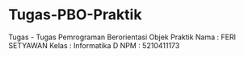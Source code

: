 # Tugas-PBO-Praktik
Tugas - Tugas Pemrograman Berorientasi Objek Praktik
Nama  : FERI SETYAWAN
Kelas : Informatika D
NPM   : 5210411173
